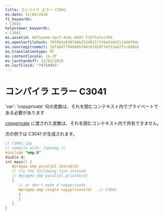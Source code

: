 ```yaml
---
title: コンパイラ エラー C3041
ms.date: 11/04/2016
f1_keywords:
- C3041
helpviewer_keywords:
- C3041
ms.assetid: 9df1ae44-3ac7-4c6c-899f-f35ffe7ccf0d
ms.openlocfilehash: f9f9b9a598760b251d911f3f0a5ddd1114dd764c
ms.sourcegitcommit: 16fa847794b60bf40c67d20f74751a67fccb602e
ms.translationtype: MT
ms.contentlocale: ja-JP
ms.lasthandoff: 12/03/2019
ms.locfileid: "74754941"
---
```

# <a name="compiler-error-c3041"></a>コンパイラ エラー C3041

'var': 'copyprivate' 句の変数は、それを囲むコンテキスト内でプライベートである必要があります

[copyprivate](../../parallel/openmp/reference/copyprivate.md) に渡された変数は、それを囲むコンテキスト内で共有できません。

次の例では C3041 が生成されます。

```cpp
// C3041.cpp
// compile with: /openmp /c
#include "omp.h"
double d;
int main() {
   #pragma omp parallel shared(d)
   // try the following line instead
   // #pragma omp parallel private(d)
   {
      // or don't make d copyprivate
      #pragma omp single copyprivate(d)   // C3041
      {
      }
   }
}
```
